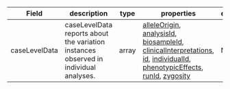 |Field | description | type | properties | example | enum|
| ---| ---| ---| ---| ---| --- |
| caseLevelData | caseLevelData reports about the variation instances observed in individual analyses. | array | [alleleOrigin](./alleleOrigin.md), [analysisId](./analysisId.md), [biosampleId](./biosampleId.md), [clinicalInterpretations](./clinicalInterpretations.md), [id](./id.md), [individualId](./individualId.md), [phenotypicEffects](./phenotypicEffects.md), [runId](./runId.md), [zygosity](./zygosity.md) | NA | NA|
